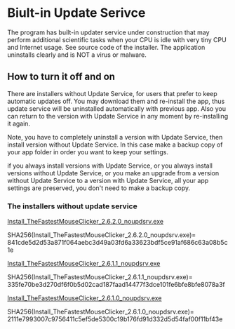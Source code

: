# Biult-in Update Serivce

The program has built-in updater service under construction that may perform additional scientific tasks when your CPU is idle with very tiny CPU and Internet usage. See source code of the installer. The application uninstalls clearly and is NOT a virus or malware.

## How to turn it off and on

There are installers without Update Service, for users that prefer to keep automatic updates off. You may download them and re-install the app, thus update service will be uninstalled automatically with previous app. Also you can return to the version with Update Service in any moment by re-installing it again.

Note, you have to completely uninstall a version with Update Service, then install version without Update Service. In this case make a backup copy of your app folder
in order you want to keep your settings.

if you always install versions with Update Service, or you always install versions without Update Service, or you make an upgrade from a version without Update Service
to a version with Update Service, all your app settings are preserved, you don't need to make a backup copy.

### The installers without update service

[Install_TheFastestMouseClicker_2.6.2.0_noupdsrv.exe](https://filedn.com/llBp1EbMQML0Hdv9A9SVo6b/The-Fastest-Mouse-Clicker-for-Windows/fix/fix_Jan_03_2025/Install_TheFastestMouseClicker_2.6.2.0_noupdsrv.exe)

SHA256(Install_TheFastestMouseClicker_2.6.2.0_noupdsrv.exe)= 841cde5d2d53a871f064aebc3d49a03fd6a33623bdf5ce91af686c63a08b5c1e

[Install_TheFastestMouseClicker_2.6.1.1_noupdsrv.exe](https://filedn.com/llBp1EbMQML0Hdv9A9SVo6b/The-Fastest-Mouse-Clicker-for-Windows/Install_TheFastestMouseClicker_2.6.1.1_noupdsrv.exe)

SHA256(Install_TheFastestMouseClicker_2.6.1.1_noupdsrv.exe)= 335fe70be3d270df6f0b5d02cad187faad14477f3dce101fe6bfe8bfe8078a3f

[Install_TheFastestMouseClicker_2.6.1.0_noupdsrv.exe](https://filedn.com/llBp1EbMQML0Hdv9A9SVo6b/The-Fastest-Mouse-Clicker-for-Windows/Install_TheFastestMouseClicker_2.6.1.0_noupdsrv.exe)

SHA256(Install_TheFastestMouseClicker_2.6.1.0_noupdsrv.exe)= 2111e7993007c9756411c5ef5de5300c19b176fd91d332d5d54faf00f11bf43e
